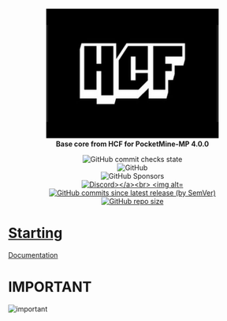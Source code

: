<p align="center">
  <img src="resources/images/icon.png" /><br>
  <b>Base core from HCF for PocketMine-MP 4.0.0</b>
</p>

<p align="center">
<img alt="GitHub commit checks state" src="https://img.shields.io/github/checks-status/iSrDxv/HCF/main?style=for-the-badge"><br>
<!--<img alt="GitHub release (latest SemVer including pre-releases)" src="https://img.shields.io/github/v/release/iSrDxv/HCF?display_name=tag&include_prereleases&sort=semver&style=for-the-badge">-->
<img alt="GitHub" src="https://img.shields.io/github/license/iSrDxv/HCF?style=for-the-badge"><br>
<img alt="GitHub Sponsors" src="https://img.shields.io/github/sponsors/iSrDxv?logo=github&style=for-the-badge"><br>
<a href="https://discord.com/"><img src="https://img.shields.io/discord/919968090182258688?label=discord&logo=discord&style=for-the-badge" alt="Discord></a><br>
<img alt="GitHub last commit (branch)" src="https://img.shields.io/github/last-commit/iSrDxv/HCF/main?style=for-the-badge"><br>
<img alt="GitHub commits since latest release (by SemVer)" src="https://img.shields.io/github/commits-since/iSrDxv/HCF/latest/main?sort=semver&style=for-the-badge"><br>
<img alt="GitHub repo size" src="https://img.shields.io/github/repo-size/iSrDxv/HCF?style=for-the-badge">
</p>

# Starting
[Documentation](/wiki/docs)

# IMPORTANT
![important](https://img.shields.io/badge/Development%20stopped%20until%20February%2024%20this%20year-red?style=for-the-badge&logo=important&logoColor=black)
